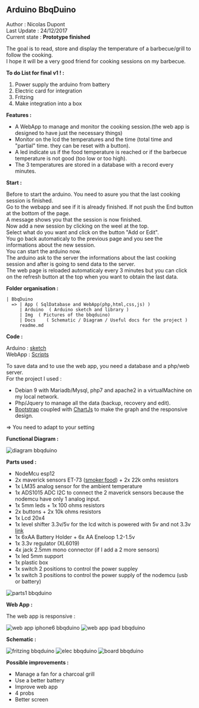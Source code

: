 ## Arduino BbqDuino

Author : Nicolas Dupont  
Last Update : 24/12/2017  
Current state : **Prototype finished**  

The goal is to read, store and display the temperature of a barbecue/grill to follow the cooking.  
I hope it will be a very good friend for cooking sessions on my barbecue.  

**To do List for final v1 ! :**  

1. Power supply the arduino from battery
2. Electric card for integration
3. Fritzing
4. Make integration into a box

**Features :**

- A WebApp to manage and monitor the cooking session.(the web app is designed to have just the necessary things)
- Monitor on the lcd the temperatures and the time (total time and "partial" time. they can be reset with a button).
- A led indicate us if the food temperature is reached or if the barbecue temperature is not good (too low or too high).
- The 3 temperatures are stored in a database with a record every minutes.

**Start :**

Before to start the arduino. You need to asure you that the last cooking session is finished.    
Go to the webapp and see if it is already finished. If not push the End button at the bottom of the page.    
A message shows you that the session is now finished.  
Now add a new session by clicking on the weel at the top.  
Select what do you want and click on the button "Add or Edit".  
You go back automaticaly to the previous page and you see the informations about the new session.  
You can start the arduino now.  
The arduino ask to the server the informations about the last cooking session and after is going to send data to the server.  
The web page is reloaded automaticaly every 3 minutes but you can click on the refresh button at the top when you want to obtain the last data.  


**Folder organisation :**

	| BbqDuino
	  => | App ( SqlDatabase and WebApp(php,html,css,js) )
	     | Arduino  ( Arduino sketch and library )
	     | Img  ( Pictures of the bbqduino)
	     | Docs    ( Schematic / Diagram / Useful docs for the project )  
	     readme.md


**Code :**

Arduino : [sketch](https://github.com/NicoDupont/BbqDuino/blob/master/Arduino/bbqduino)  
WebApp : [Scripts](https://github.com/NicoDupont/BbqDuino/blob/master/App)  

To save data and to use the web app, you need a database and a php/web server.    
For the project I used :  

 - Debian 9 with Mariadb/Mysql, php7 and apache2 in a virtualMachine on my local network.
 - Php/Jquery to manage all the data (backup, recovery and edit).
 - [Bootstrap](https://getbootstrap.com/) coupled with [ChartJs](http://www.chartjs.org/) to make the graph and the responsive design.

=> You need to adapt to your setting  

**Functional Diagram :**

![diagram bbqduino](https://github.com/NicoDupont/BbqDuino/blob/master/Docs/diagram%20bbqduino.png)

**Parts used :**

 - NodeMcu esp12 
 - 2x maverick sensors ET-73 ([smoker](http://www.maverickhousewares.com/parts/et-73-smoker-probe),[food](http://www.maverickhousewares.com/parts/et-7273-high-heat-6ft-food-probe)) + 2x 22k omhs resistors
 - 1x LM35 analog sensor for the ambient temperature
 - 1x ADS1015 ADC I2C to connect the 2 maverick sensors because the nodemcu have only 1 analog input.
 - 1x 5mm leds + 1x 100 ohms resistors
 - 2x buttons + 2x 10k ohms resistors
 - 1x Lcd 20x4
 - 1x level shifter 3.3v/5v for the lcd witch is powered with 5v and not 3.3v [link](https://fr.aliexpress.com/item/Pratique-Simple-4-Canal-IIC-I2C-3-V-5-V-Logic-Level-Converter-Bidirektional-Shifter-Module/32839758085.html?spm=a2g0s.9042311.0.0.ONxQt6)
 - 1x 6xAA Battery Holder + 6x AA Eneloop 1.2-1.5v
 - 1x 3.3v regulator (XL6019)
 - 4x jack 2.5mm mono connector (if I add a 2 more sensors)
 - 1x led 5mm support
 - 1x plastic box
 - 1x switch 2 positions to control the power suppley
 - 1x switch 3 positions to control the power supply of the nodemcu (usb or battery)

![parts1 bbqduino](https://github.com/NicoDupont/BbqDuino/blob/master/Img/breadboard_prototype.JPG)

**Web App :**

The web app is responsive :  

![web app iphone6 bbqduino](https://github.com/NicoDupont/BbqDuino/blob/master/Img/bbqduino_ipad.PNG)
![web app ipad bbqduino](https://github.com/NicoDupont/BbqDuino/blob/master/Img/bbqduino_iphone6.PNG)

**Schematic :**

![fritzing bbqduino](https://github.com/NicoDupont/BbqDuino/blob/master/Img/fritzing.png)
![elec bbqduino](https://github.com/NicoDupont/BbqDuino/blob/master/Img/elec_fritzing.png)
![board bbqduino](https://github.com/NicoDupont/BbqDuino/blob/master/Img/elec_board.png)

**Possible improvements :**

- Manage a fan for a charcoal grill
- Use a better battery
- Improve web app
- 4 probs
- Better screen 
